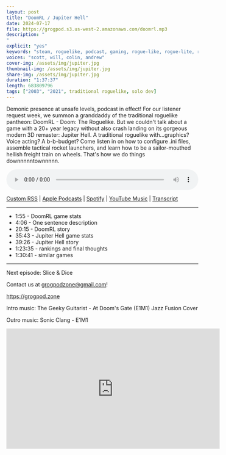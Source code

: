 ```yaml
---
layout: post
title: "DoomRL / Jupiter Hell"
date: 2024-07-17
file: https://grogpod.s3.us-west-2.amazonaws.com/doomrl.mp3
description: "
"
explicit: "yes" 
keywords: "steam, roguelike, podcast, gaming, rogue-like, rogue-lite, roguelite"
voices: "scott, will, colin, andrew"
cover-img: /assets/img/jupiter.jpg
thumbnail-img: /assets/img/jupiter.jpg
share-img: /assets/img/jupiter.jpg
duration: "1:37:37"
length: 683809796
tags: ["2003", "2021", traditional roguelike, solo dev]
---
```


Demonic presence at unsafe levels, podcast in effect! For our listener request week, we summon a granddaddy of the traditional roguelike pantheon: DoomRL - Doom: The Roguelike. But we couldn't talk about a game with a 20+ year legacy without also crash landing on its gorgeous modern 3D remaster: Jupiter Hell. A traditional roguelike with...graphics? Voice acting? A b-b-budget? Come listen in on how to configure .ini files, assemble tactical rocket launchers, and learn how to be a sailor-mouthed hellish freight train on wheels. That's how we do things downnnnntownnnnn.


<div class="container">
  <audio controls style="width: 100%;">
    <source src="https://grogpod.s3.us-west-2.amazonaws.com/doomrl.mp3" type="audio/mpeg">
  </audio>
</div>

[Custom RSS](https://grogpod.zone/feed.xml) | [Apple Podcasts](https://podcasts.apple.com/us/podcast/doomrl-jupiter-hell/id1650474911?i=1000662530713) | [Spotify](https://open.spotify.com/episode/3TR5aFfuP7yhj8y261ypQh?si=9rA-TCebRjmLitzARF3luA) | [YouTube Music](https://www.youtube.com/playlist?list=PL-ShOmyMvd4jYFChE6tgj0JYG8RKK4xe0) | [Transcript](https://github.com/ScottBurger/going_rogue_podcast/blob/master/docs/transcripts/doomrl.txt)

---
* 1:55 - DoomRL game stats
* 4:06 - One sentence description
* 20:15 - DoomRL story
* 35:43 - Jupiter Hell game stats
* 39:26 - Jupiter Hell story
* 1:23:35 - rankings and final thoughts
* 1:30:41 - similar games

---



Next episode: Slice & Dice

Contact us at grogpodzone@gmail.com!

https://grogpod.zone

Intro music: The Geeky Guitarist - At Doom's Gate (E1M1) Jazz Fusion Cover

Outro music: Sonic Clang - E1M1

<div class="embed-responsive embed-responsive-16by9">
<iframe width="560" height="315" src="https://www.youtube.com/embed/FrpyV-GD5xw" title="YouTube video player" frameborder="0" allow="accelerometer; autoplay; clipboard-write; encrypted-media; gyroscope; picture-in-picture" allowfullscreen></iframe>
</div>

